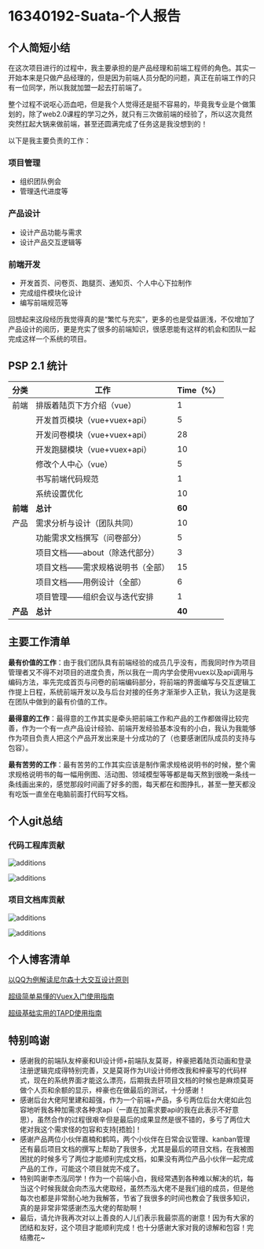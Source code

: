 # 16340192-Suata-个人报告

## 个人简短小结

在这次项目进行的过程中，我主要承担的是产品经理和前端工程师的角色。其实一开始本来是只做产品经理的，但是因为前端人员分配的问题，真正在前端工作的只有一位同学，所以我就加盟一起去打前端了。

整个过程不说呕心沥血吧，但是我个人觉得还是挺不容易的，毕竟我专业是个做策划的，除了web2.0课程的学习之外，就只有三次做前端的经验了，所以这次竟然突然扛起大锅来做前端，甚至还圆满完成了任务这是我没想到的！

以下是我主要负责的工作：

### **项目管理**

- 组织团队例会
- 管理迭代进度等

### **产品设计**

- 设计产品功能与需求
- 设计产品交互逻辑等

### **前端开发**

- 开发首页、问卷页、跑腿页、通知页、个人中心下拉制作
- 完成组件模块化设计
- 编写前端规范等

回想起来这段经历我觉得真的是“繁忙与充实”，更多的也是受益匪浅，不仅增加了产品设计的阅历，更是充实了很多的前端知识，很感恩能有这样的机会和团队一起完成这样一个系统的项目。

## PSP 2.1 统计

| 分类 | 工作               | Time（%） |
| ---- | ------------------ | --------- |
| 前端 | 排版着陆页下方介绍（vue） | 1 |
|  | 开发首页模块（vue+vuex+api） | 5 |
|  | 开发问卷模块（vue+vuex+api） | 28 |
|  | 开发跑腿模块（vue+vuex+api） | 10 |
|  | 修改个人中心（vue） | 5 |
|  | 书写前端代码规范   | 1 |
|  | 系统设置优化       | 10 |
| **前端** | **总计**           | **60** |
| 产品 | 需求分析与设计（团队共同） | 10 |
|  | 功能需求文档撰写（问卷部分） | 5 |
|  | 项目文档——about（除迭代部分） | 3 |
|  | 项目文档——需求规格说明书（全部） | 15 |
|  | 项目文档——用例设计（全部） | 6 |
|  | 项目管理——组织会议与迭代安排 | 1 |
| **产品** | **总计** | **40** |



## 主要工作清单

**最有价值的工作**：由于我们团队具有前端经验的成员几乎没有，而我同时作为项目管理者又不得不对项目的进度负责，所以我在一周内学会使用vuex以及api调用与编码方法，率先完成首页与问卷的前端编码部分，将前端的界面编写与交互逻辑工作提上日程，系统前端开发以及与后台对接的任务才渐渐步入正轨，我认为这是我在团队中做到的最有价值的工作。

**最得意的工作**：最得意的工作其实是牵头把前端工作和产品的工作都做得比较完善，作为一个有一点产品设计经验、前端开发经验基本没有的小白，我认为我能够作为项目负责人把这个产品开发出来是十分成功的了（也要感谢团队成员的支持与包容）。

**最有苦劳的工作**：最有苦劳的工作其实应该是制作需求规格说明书的时候，整个需求规格说明书的每一幅用例图、活动图、领域模型等等都是每天熬到很晚一条线一条线画出来的，感觉那段时间画了好多的图，每天都在和图挣扎，甚至一整天都没有吃饭一直坐在电脑前面打代码写文档。

## 个人git总结

### 代码工程库贡献

![additions](./../pic/suata/additions.png)

![additions](./../pic/suata/commit.png)

### 项目文档库贡献

![additions](./../pic/suata/additions2.png)

![additions](./../pic/suata/commit2.png)

## 个人博客清单

[以QQ为例解读尼尔森十大交互设计原则](https://songxiaotong.github.io/2019/06/26/production/#more)

[超级简单易懂的Vuex入门使用指南](https://songxiaotong.github.io/2019/06/27/vuex/#more)

[超级基础实用的TAPD使用指南](https://songxiaotong.github.io/2019/06/27/TAPD/)

## 特别鸣谢

- 感谢我的前端队友梓豪和UI设计师+前端队友莫哥，梓豪把着陆页动画和登录注册逻辑完成得特别完善，又是莫哥作为UI设计师修改我和梓豪写的代码样式，现在的系统界面才能这么漂亮，后期我去肝项目文档的时候也是麻烦莫哥做个人页和余额的显示，梓豪也在做最后的测试，十分感谢！
- 感谢后台大佬阿里建和超强，作为一个前端+产品，多亏两位后台大佬如此包容地听我各种加需求各种求api（一直在加需求要api的我在此表示不好意思），虽然合作的过程很艰辛但是最后的成果显然是很不错的，多亏了两位大佬对我这个需求怪的包容和支持[捂脸]！
- 感谢产品两位小伙伴嘉楠和鹤鸣，两个小伙伴在日常会议管理、kanban管理还有最后项目文档的撰写上帮助了我很多，尤其是最后的项目文档，在我被图困扰的时候多亏了两位才能顺利完成文档，如果没有两位产品小伙伴一起完成产品的工作，可能这个项目就完不成了。
- 特别鸣谢李杰泓同学！作为一个前端小白，我经常遇到各种难以解决的坑，每当这个时候我就会向杰泓大佬取经，虽然杰泓大佬不是我们组的成员，但是他每次也都是非常耐心地为我解答，节省了我很多的时间也教会了我很多知识，真的是非常非常感谢杰泓大佬的帮助啊！
- 最后，请允许我再次对以上善良的人儿们表示我最崇高的谢意！因为有大家的团结和友好，这个项目才能顺利完成！也十分感谢大家对我的谅解和包容！完结撒花~